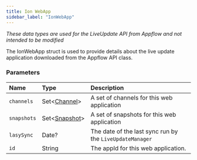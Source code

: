 ```yaml
---
title: Ion WebApp
sidebar_label: "IonWebApp"
---
```


*These data types are used for the LiveUpdate API from Appflow and not intended to be modified*

The IonWebApp struct is used to provide details about the live update application downloaded from the Appflow API class. 

### Parameters

Name | Type | Description
:------ | :------ | :------
`channels` | Set<[Channel](./channel)> | A set of channels for this web application
`snapshots` | Set<[Snapshot](./snapshot)> | A set of snapshots for this web application
`lasySync` | Date? | The date of the last sync run by the `LiveUpdateManager`
`id` | String | The appId for this web application.

